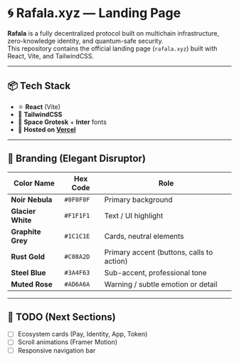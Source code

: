 # 🌀 Rafala.xyz — Landing Page

**Rafala** is a fully decentralized protocol built on multichain infrastructure, zero-knowledge identity, and quantum-safe security.  
This repository contains the official landing page (`rafala.xyz`) built with React, Vite, and TailwindCSS.

---

## 📦 Tech Stack

- ⚛️ **React** (Vite)
- 🎨 **TailwindCSS**
- 🧠 **Space Grotesk** + **Inter** fonts
- 🎯 **Hosted on [Vercel](https://vercel.com)**

---

## 🎨 Branding (Elegant Disruptor)

| Color Name        | Hex Code  | Role                                      |
| ----------------- | --------- | ----------------------------------------- |
| **Noir Nebula**   | `#0F0F0F` | Primary background                        |
| **Glacier White** | `#F1F1F1` | Text / UI highlight                       |
| **Graphite Grey** | `#1C1C1E` | Cards, neutral elements                   |
| **Rust Gold**     | `#C08A2D` | Primary accent (buttons, calls to action) |
| **Steel Blue**    | `#3A4F63` | Sub-accent, professional tone             |
| **Muted Rose**    | `#AD6A6A` | Warning / subtle emotion or detail        |

---

## 📌 TODO (Next Sections)

- [ ] Ecosystem cards (Pay, Identity, App, Token)
- [ ] Scroll animations (Framer Motion)
- [ ] Responsive navigation bar
